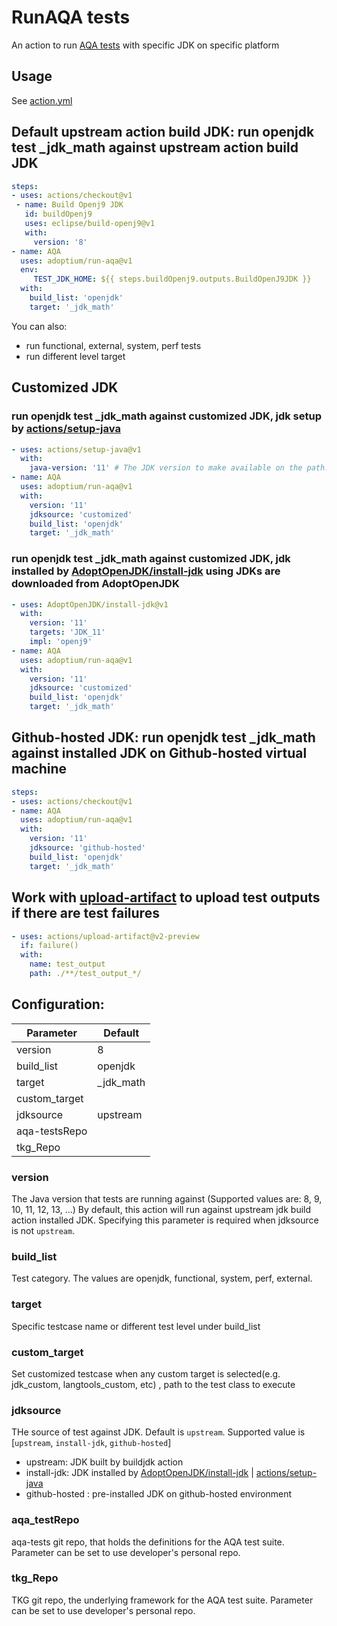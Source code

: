 # RunAQA tests

An action to run [AQA tests](https://github.com/adoptium/aqa-tests) with specific JDK on specific platform

## Usage

See [action.yml](https://github.com/adoptium/run-aqa/blob/master/action.yml)

## Default upstream action build JDK: run openjdk test _jdk_math against upstream action build JDK

```yaml
steps:
- uses: actions/checkout@v1
 - name: Build Openj9 JDK
   id: buildOpenj9
   uses: eclipse/build-openj9@v1
   with:
     version: '8'
- name: AQA
  uses: adoptium/run-aqa@v1
  env:
     TEST_JDK_HOME: ${{ steps.buildOpenj9.outputs.BuildOpenJ9JDK }}
  with: 
    build_list: 'openjdk'
    target: '_jdk_math'
```
You can also:
  - run functional, external, system, perf tests
  - run different level target

## Customized JDK
### run openjdk test _jdk_math against customized JDK, jdk setup by [actions/setup-java](https://github.com/actions/setup-java)

```yaml
- uses: actions/setup-java@v1
  with:
    java-version: '11' # The JDK version to make available on the path.
- name: AQA
  uses: adoptium/run-aqa@v1
  with: 
    version: '11'
    jdksource: 'customized'
    build_list: 'openjdk'
    target: '_jdk_math'
 ```
### run openjdk test _jdk_math against customized JDK, jdk installed by [AdoptOpenJDK/install-jdk](https://github.com/AdoptOpenJDK/install-jdk) using JDKs are downloaded from AdoptOpenJDK

```yaml
- uses: AdoptOpenJDK/install-jdk@v1
  with:
    version: '11'
    targets: 'JDK_11'
    impl: 'openj9'
- name: AQA
  uses: adoptium/run-aqa@v1
  with: 
    version: '11'
    jdksource: 'customized'
    build_list: 'openjdk'
    target: '_jdk_math'
 ```

## Github-hosted JDK: run openjdk test _jdk_math against installed JDK on Github-hosted virtual machine

```yaml
steps:
- uses: actions/checkout@v1
- name: AQA
  uses: adoptium/run-aqa@v1
  with: 
    version: '11'
    jdksource: 'github-hosted'
    build_list: 'openjdk'
    target: '_jdk_math'
```

## Work with [upload-artifact](https://github.com/actions/upload-artifact) to upload test outputs if there are test failures

```yaml
- uses: actions/upload-artifact@v2-preview
  if: failure()
  with:
    name: test_output
    path: ./**/test_output_*/
```

## Configuration:

| Parameter | Default |
| ------ | ------ |
| version | 8 |
| build_list | openjdk |
| target | _jdk_math |
| custom_target |  |
| jdksource | upstream |
| aqa-testsRepo |  |
| tkg_Repo |  |

### version
The Java version that tests are running against (Supported values are: 8, 9, 10, 11, 12, 13, ...)
By default, this action will run against upstream jdk build action installed JDK. Specifying this parameter is required when jdksource is not `upstream`.

### build_list
Test category. The values are openjdk, functional, system, perf, external.

### target
Specific testcase name or different test level under build_list

### custom_target
Set customized testcase when any custom target is selected(e.g. jdk_custom, langtools_custom, etc) , path to the test class to execute

### jdksource
THe source of test against JDK. Default is `upstream`. Supported value is [`upstream`, `install-jdk`, `github-hosted`]
  - upstream: JDK built by buildjdk action
  - install-jdk: JDK installed by [AdoptOpenJDK/install-jdk](https://github.com/AdoptOpenJDK/install-jdk) | [actions/setup-java](https://github.com/actions/setup-java)
  - github-hosted : pre-installed JDK on github-hosted environment

### aqa_testRepo
aqa-tests git repo, that holds the definitions for the AQA test suite. Parameter can be set to use developer's personal repo. 

### tkg_Repo
TKG git repo, the underlying framework for the AQA test suite. Parameter can be set to use developer's personal repo.
